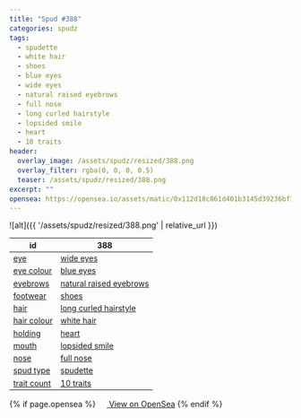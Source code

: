 ```yaml
---
title: "Spud #388"
categories: spudz
tags:
  - spudette
  - white hair
  - shoes
  - blue eyes
  - wide eyes
  - natural raised eyebrows
  - full nose
  - long curled hairstyle
  - lopsided smile
  - heart
  - 10 traits
header:
  overlay_image: /assets/spudz/resized/388.png
  overlay_filter: rgba(0, 0, 0, 0.5)
  teaser: /assets/spudz/resized/388.png
excerpt: ""
opensea: https://opensea.io/assets/matic/0x112d18c861d401b3145d39236bf149f01e18beed/388
---
```

![alt]({{ '/assets/spudz/resized/388.png' | relative_url }})

| id | 388 |
|-|-|
| <a href="/traits/eye/#trait-type">eye</a> | <a href="/traits/eye/wide-eyes/1/#trait">wide eyes</a> |
| <a href="/traits/eye-colour/#trait-type">eye colour</a> | <a href="/traits/eye-colour/blue-eyes/1/#trait">blue eyes</a> |
| <a href="/traits/eyebrows/#trait-type">eyebrows</a> | <a href="/traits/eyebrows/natural-raised-eyebrows/1/#trait">natural raised eyebrows</a> |
| <a href="/traits/footwear/#trait-type">footwear</a> | <a href="/traits/footwear/shoes/1/#trait">shoes</a> |
| <a href="/traits/hair/#trait-type">hair</a> | <a href="/traits/hair/long-curled-hairstyle/1/#trait">long curled hairstyle</a> |
| <a href="/traits/hair-colour/#trait-type">hair colour</a> | <a href="/traits/hair-colour/white-hair/1/#trait">white hair</a> |
| <a href="/traits/holding/#trait-type">holding</a> | <a href="/traits/holding/heart/1/#trait">heart</a> |
| <a href="/traits/mouth/#trait-type">mouth</a> | <a href="/traits/mouth/lopsided-smile/1/#trait">lopsided smile</a> |
| <a href="/traits/nose/#trait-type">nose</a> | <a href="/traits/nose/full-nose/1/#trait">full nose</a> |
| <a href="/traits/spud-type/#trait-type">spud type</a> | <a href="/traits/spud-type/spudette/1/#trait">spudette</a> |
| <a href="/traits/trait-count/#trait-type">trait count</a> | <a href="/traits/trait-count/10-traits/1/#trait">10 traits</a> |

{% if page.opensea %}
<a href="{{page.opensea}}" class="btn btn--info" onclick="window.open(this.href, '_blank'); return false;"><img src="/assets/images/opensea.svg" width="16px"><span>  View on OpenSea</span></a>
{% endif %}
